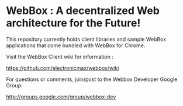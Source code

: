 WebBox : A decentralized Web architecture for the Future!
=============================================

This repository currently holds client libraries and sample WebBox
applications that come bundled with WebBox for Chrome. 

Visit the WebBox Client wiki for information : 

https://github.com/electronicmax/webbox/wiki

For questions or comments, join/post to the Webbox Developer Google Group:

http://groups.google.com/group/webbox-dev


